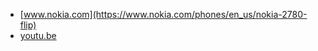 * [www.nokia.com](https://www.nokia.com/phones/en_us/nokia-2780-flip)
* [youtu.be](https://youtu.be/02Dg6t7yC7o)

